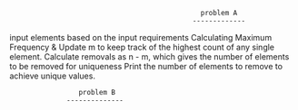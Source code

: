                                                    problem A
                                                 -------------
input elements based on the input requirements
Calculating Maximum Frequency & Update m to keep track of the highest count of any single element.
Calculate removals as n - m, which gives the number of elements to be removed for uniqueness
Print the number of elements to remove to achieve unique values.

                     problem B
                  --------------

